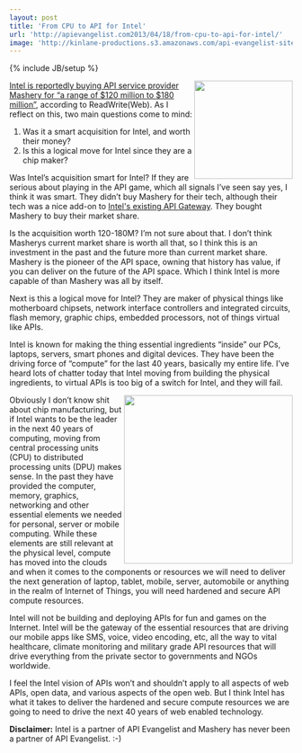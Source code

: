 ```yaml
---
layout: post
title: 'From CPU to API for Intel'
url: 'http://apievangelist.com2013/04/18/from-cpu-to-api-for-intel/'
image: 'http://kinlane-productions.s3.amazonaws.com/api-evangelist-site/blog/Intel-logo.jpg'
---
```

{% include JB/setup %}
<p>
     <a href=http://intel.com><img src=https://s3.amazonaws.com/kinlane-productions/api-service-providers/intel/Intel-logo.jpg  width=175 align=right /></a>
</p>
<p>
     <a href=http://readwrite.com/2013/04/17/intel-acquires-mashery>Intel is reportedly buying API service provider Mashery for “a range of $120 million to $180 million”</a>, according to ReadWrite(Web). As I reflect on this, two main questions come to mind:
</p>
<ol class=mainlist>
     <li>Was it a smart acquisition for Intel, and worth their money?
     </li>
     <li>Is this a logical move for Intel since they are a chip maker?
     </li>
</ol>
<p>
     Was Intel’s acquisition smart for Intel? If they are serious about playing in the API game, which all signals I’ve seen say yes, I think it was smart. They didn’t buy Mashery for their tech, although their tech was a nice add-on to <a href=http://cloudsecurity.intel.com/>Intel's existing API Gateway</a>. They bought Mashery to buy their market share.
</p>
<p>
     Is the acquisition worth 120-180M? I’m not sure about that. I don’t think Masherys current market share is worth all that, so I think this is an investment in the past and the future more than current market share. Mashery is the pioneer of the API space, owning that history has value, if you can deliver on the future of the API space. Which I think Intel is more capable of than Mashery was all by itself.
</p>
<p>
     Next is this a logical move for Intel? They are maker of physical things like motherboard chipsets, network interface controllers and integrated circuits, flash memory, graphic chips, embedded processors, not of things virtual like APIs.
</p>
<p>
     Intel is known for making the thing essential ingredients “inside” our PCs, laptops, servers, smart phones and digital devices. They have been the driving force of “compute” for the last 40 years, basically my entire life. I’ve heard lots of chatter today that Intel moving from building the physical ingredients, to virtual APIs is too big of a switch for Intel, and they will fail.
</p>
<p>
     <a href=http://cloudsecurity.intel.com/ target=_blank><img src=https://s3.amazonaws.com/kinlane-productions/api-service-providers/intel/intel-Expressway-Service-Gateway-Whiteboard.png  width=300 align=right /></a>
</p>
<p>
     Obviously I don’t know shit about chip manufacturing, but if Intel wants to be the leader in the next 40 years of computing, moving from central processing units (CPU) to distributed processing units (DPU) makes sense. In the past they have provided the computer, memory, graphics, networking and other essential elements we needed for personal, server or mobile computing. While these elements are still relevant at the physical level, compute has moved into the clouds and when it comes to the components or resources we will need to deliver the next generation of laptop, tablet, mobile, server, automobile or anything in the realm of Internet of Things, you will need hardened and secure API compute resources.
</p>
<p>
     Intel will not be building and deploying APIs for fun and games on the Internet. Intel will be the gateway of the essential resources that are driving our mobile apps like SMS, voice, video encoding, etc, all the way to vital healthcare, climate monitoring and military grade API resources that will drive everything from the private sector to governments and NGOs worldwide.
</p>
<p>
     I feel the Intel vision of APIs won’t and shouldn’t apply to all aspects of web APIs, open data, and various aspects of the open web. But I think Intel has what it takes to deliver the hardened and secure compute resources we are going to need to drive the next 40 years of web enabled technology.
</p>
<p>
     <strong>Disclaimer:</strong> Intel is a partner of API Evangelist and Mashery has never been a partner of API Evangelist. :-)
</p>
